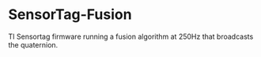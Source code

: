 SensorTag-Fusion
================

TI Sensortag firmware running a fusion algorithm at 250Hz that broadcasts the quaternion.
